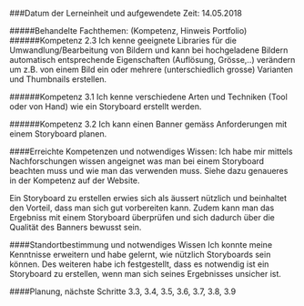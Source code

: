 ###Datum der Lerneinheit und aufgewendete Zeit:           14.05.2018

#####Behandelte Fachthemen: (Kompetenz, Hinweis Portfolio)
######Kompetenz 2.3
 Ich kenne geeignete Libraries für die Umwandlung/Bearbeitung von Bildern und kann bei hochgeladene Bildern automatisch entsprechende Eigenschaften (Auflösung, Grösse,..) verändern um z.B. von einem Bild ein oder mehrere (unterschiedlich grosse) Varianten und Thumbnails erstellen.

######Kompetenz 3.1 
Ich kenne verschiedene Arten und Techniken (Tool oder von Hand) wie ein Storyboard erstellt werden.

######Kompetenz 3.2 
Ich kann einen Banner gemäss Anforderungen mit einem Storyboard planen.

####Erreichte Kompetenzen und notwendiges Wissen:
Ich habe mir mittels Nachforschungen wissen angeignet was man bei einem Storyboard beachten muss und wie man das verwenden muss. Siehe dazu genaueres in der Kompetenz auf der Website. 

Ein Storyboard zu erstellen erwies sich als äussert nützlich und beinhaltet den Vorteil, dass man sich gut vorbereiten kann. Zudem kann man das Ergebniss mit einem Storyboard überprüfen und sich dadurch über die Qualität des Banners bewusst sein.

####Standortbestimmung und notwendiges Wissen
Ich konnte meine Kenntnisse erweitern und habe gelernt, wie nützlich Storyboards sein können. Des weiteren habe ich festgestellt, dass es notwendig ist ein Storyboard zu erstellen, wenn man sich seines Ergebnisses unsicher ist.
 
####Planung, nächste Schritte
3.3, 3.4, 3.5, 3.6, 3.7, 3.8, 3.9

